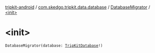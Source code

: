 [tripkit-android](../../index.md) / [com.skedgo.tripkit.data.database](../index.md) / [DatabaseMigrator](index.md) / [&lt;init&gt;](./-init-.md)

# &lt;init&gt;

`DatabaseMigrator(database: `[`TripKitDatabase`](../-trip-kit-database/index.md)`!)`